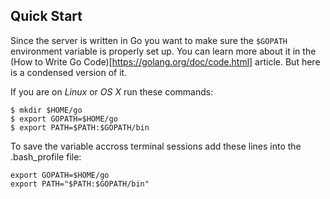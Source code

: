 ## Quick Start

Since the server is written in Go you want to make sure the `$GOPATH` environment variable is properly set up. You can learn more about it in the (How to Write Go Code)[https://golang.org/doc/code.html] article. But here is a condensed version of it.

If you are on *Linux* or *OS X* run these commands:

```
$ mkdir $HOME/go
$ export GOPATH=$HOME/go
$ export PATH=$PATH:$GOPATH/bin
```

To save the variable accross terminal sessions add these lines into the .bash_profile file:

```
export GOPATH=$HOME/go
export PATH="$PATH:$GOPATH/bin"
```

